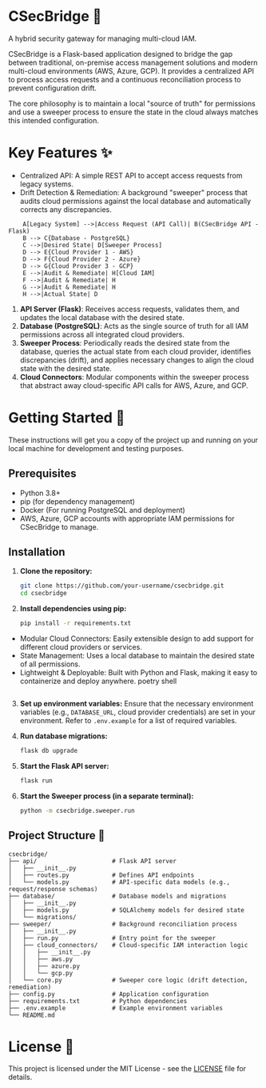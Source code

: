 # CSecBridge 🌉
A hybrid security gateway for managing multi-cloud IAM.

CSecBridge is a Flask-based application designed to bridge the gap between traditional, on-premise access management solutions and modern multi-cloud environments (AWS, Azure, GCP). It provides a centralized API to process access requests and a continuous reconciliation process to prevent configuration drift.

The core philosophy is to maintain a local "source of truth" for permissions and use a sweeper process to ensure the state in the cloud always matches this intended configuration.

# Key Features ✨
- Centralized API: A simple REST API to accept access requests from legacy systems.
- Drift Detection & Remediation: A background "sweeper" process that audits cloud permissions against the local database and automatically corrects any discrepancies.

```graph TD
    A[Legacy System] -->|Access Request (API Call)| B(CSecBridge API - Flask)
    B --> C{Database - PostgreSQL}
    C -->|Desired State| D[Sweeper Process]
    D --> E{Cloud Provider 1 - AWS}
    D --> F{Cloud Provider 2 - Azure}
    D --> G{Cloud Provider 3 - GCP}
    E -->|Audit & Remediate| H[Cloud IAM]
    F -->|Audit & Remediate| H
    G -->|Audit & Remediate| H
    H -->|Actual State| D
```

1.  **API Server (Flask)**: Receives access requests, validates them, and updates the local database with the desired state.
2.  **Database (PostgreSQL)**: Acts as the single source of truth for all IAM permissions across all integrated cloud providers.
3.  **Sweeper Process**: Periodically reads the desired state from the database, queries the actual state from each cloud provider, identifies discrepancies (drift), and applies necessary changes to align the cloud state with the desired state.
4.  **Cloud Connectors**: Modular components within the sweeper process that abstract away cloud-specific API calls for AWS, Azure, and GCP.

# Getting Started 🚀

These instructions will get you a copy of the project up and running on your local machine for development and testing purposes.

## Prerequisites

*   Python 3.8+
*   pip (for dependency management)
*   Docker (For running PostgreSQL and deployment)
*   AWS, Azure, GCP accounts with appropriate IAM permissions for CSecBridge to manage.

## Installation

1.  **Clone the repository:**
    ```bash
    git clone https://github.com/your-username/csecbridge.git
    cd csecbridge
    ```

2.  **Install dependencies using pip:**
    ```bash
    pip install -r requirements.txt

- Modular Cloud Connectors: Easily extensible design to add support for different cloud providers or services.
- State Management: Uses a local database to maintain the desired state of all permissions.
- Lightweight & Deployable: Built with Python and Flask, making it easy to containerize and deploy anywhere.    poetry shell
    ```

3.  **Set up environment variables:**
    Ensure that the necessary environment variables (e.g., `DATABASE_URL`, cloud provider credentials) are set in your environment. Refer to `.env.example` for a list of required variables.

4.  **Run database migrations:**
    ```bash
    flask db upgrade
    ```

5.  **Start the Flask API server:**
    ```bash
    flask run
    ```

6.  **Start the Sweeper process (in a separate terminal):**
    ```bash
    python -m csecbridge.sweeper.run
    ```

## Project Structure 📂

```
csecbridge/
├── api/                     # Flask API server
│   ├── __init__.py
│   ├── routes.py            # Defines API endpoints
│   └── models.py            # API-specific data models (e.g., request/response schemas)
├── database/                # Database models and migrations
│   ├── __init__.py
│   ├── models.py            # SQLAlchemy models for desired state
│   └── migrations/
├── sweeper/                 # Background reconciliation process
│   ├── __init__.py
│   ├── run.py               # Entry point for the sweeper
│   ├── cloud_connectors/    # Cloud-specific IAM interaction logic
│   │   ├── __init__.py
│   │   ├── aws.py
│   │   ├── azure.py
│   │   └── gcp.py
│   └── core.py              # Sweeper core logic (drift detection, remediation)
├── config.py                # Application configuration
├── requirements.txt         # Python dependencies
├── .env.example             # Example environment variables
└── README.md
```

# License 📄
This project is licensed under the MIT License - see the [LICENSE](LICENSE) file for details.
